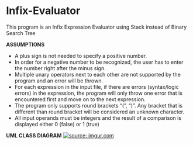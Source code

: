 # Infix-Evaluator

This program is an Infix Expression Evaluator using Stack instead of Binary Search Tree

**ASSUMPTIONS**
-	A plus sign is not needed to specify a positive number.
- In order for a negative number to be recognized, the user has to enter the number right after the minus sign.
- Multiple unary operators next to each other are not supported by the program and an error will be thrown.
- For each expression in the input file, if there are errors (syntax/logic errors) in the expression, the program will only throw one error that is encountered first and move on to the next expression.
- The program only supports round brackets “(”, “)”. Any bracket that is different than round bracket will be considered an unknown character.
- All input operands must be integers and the result of a comparison is displayed either 0 (false) or 1 (true)

**UML CLASS DIAGRAM**
<a href="http://imgur.com/Br1VBZa"><img src="http://i.imgur.com/Br1VBZa.png" title="source: imgur.com" /></a>
